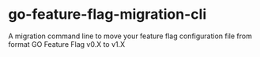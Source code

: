 # go-feature-flag-migration-cli

A migration command line to move your feature flag configuration file from format GO Feature Flag v0.X to v1.X
